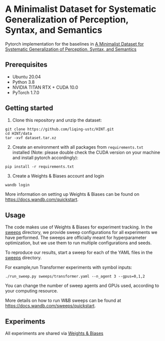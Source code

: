 # A Minimalist Dataset for Systematic Generalization of Perception, Syntax, and Semantics
Pytorch implementation for the baselines in [A Minimalist Dataset for Systematic Generalization of Perception, Syntax, and Semantics](https://liqing-ustc.github.io/HINT/)
<!-- 
<div align="center">
  <img src="RL_vs_BS.png" width="750px">
</div>

### Publication
**[Closed Loop Neural-Symbolic Learning via Integrating Neural Perception, Grammar Parsing, and Symbolic Reasoning](https://liqing-ustc.github.io/NGS/)**
<br>
[Qing Li](http://liqing-ustc.github.io/), 
[Siyuan Huang](http://siyuanhuang.com/), 
[Yining Hong](https://evelinehong.github.io/), 
[Yixin Chen](https://yixchen.github.io/), 
[Ying Nian Wu](http://www.stat.ucla.edu/~ywu/), and
[Song-Chun Zhu](http://www.stat.ucla.edu/~sczhu/)
<br>
In International Conference on Machine Learning (*ICML*) 2020.
<br>

```
@inproceedings{li2020ngs,
  title={Closed Loop Neural-Symbolic Learning via Integrating Neural Perception, Grammar Parsing, and Symbolic Reasoning},
  author={Li, Qing and Huang, Siyuan and Hong, Yining and Chen, Yixin and Wu, Ying Nian and Zhu, Song-Chun.},
  booktitle={International Conference on Machine Learning (ICML)},
  year={2020}
}
``` -->

## Prerequisites
* Ubuntu 20.04
* Python 3.8
* NVIDIA TITAN RTX + CUDA 10.0
* PyTorch 1.7.0

## Getting started
1. Clone this repository and unzip the dataset:
```
git clone https://github.com/liqing-ustc/HINT.git
cd HINT/data
tar -xvf dataset.tar.xz
```
2. Create an environment with all packages from `requirements.txt` installed (Note: please double check the CUDA version on your machine and install pytorch accordingly):
```
pip install -r requirements.txt
```

3. Create a Weights & Biases account and login 
```bash
wandb login
```

More information on setting up Weights & Biases can be found on
https://docs.wandb.com/quickstart.

## Usage
The code makes use of Weights &  Biases for experiment tracking. In the [sweeps](./sweeps/) directory, we provide sweep configurations for all experiments we have performed. The sweeps are officially meant for hyperparameter optimization, but we use them to run multiple configurations and seeds.

To reproduce our results, start a sweep for each of the YAML files in the [sweeps](./sweeps/) directory.


For example,run Transformer experiments with symbol inputs: 
```
./run_sweep.py sweeps/transformer.yaml --n_agent 3 --gpus=0,1,2
```

You can change the number of sweep agents and GPUs used, according to your computing resource.

More details on how to run W&B sweeps can be found at https://docs.wandb.com/sweeps/quickstart.

## Experiments
All experiments are shared via [Weights & Biases](https://wandb.ai/qli/HINT/reports/HINT-experimental-report--VmlldzoyMDgyOTM2)